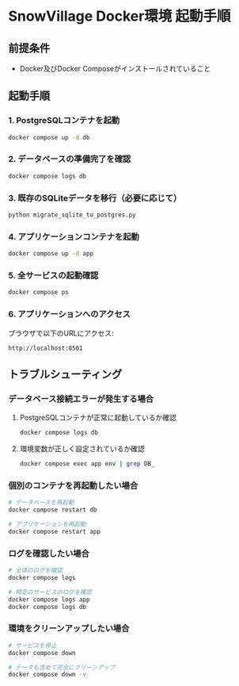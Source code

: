 # SnowVillage Docker環境 起動手順

## 前提条件
- Docker及びDocker Composeがインストールされていること

## 起動手順

### 1. PostgreSQLコンテナを起動
```bash
docker compose up -d db
```

### 2. データベースの準備完了を確認
```bash
docker compose logs db
```

### 3. 既存のSQLiteデータを移行（必要に応じて）
```bash
python migrate_sqlite_to_postgres.py
```

### 4. アプリケーションコンテナを起動
```bash
docker compose up -d app
```

### 5. 全サービスの起動確認
```bash
docker compose ps
```

### 6. アプリケーションへのアクセス
ブラウザで以下のURLにアクセス:
```
http://localhost:8501
```

## トラブルシューティング

### データベース接続エラーが発生する場合
1. PostgreSQLコンテナが正常に起動しているか確認
   ```bash
   docker compose logs db
   ```

2. 環境変数が正しく設定されているか確認
   ```bash
   docker compose exec app env | grep DB_
   ```

### 個別のコンテナを再起動したい場合
```bash
# データベースを再起動
docker compose restart db

# アプリケーションを再起動  
docker compose restart app
```

### ログを確認したい場合
```bash
# 全体のログを確認
docker compose logs

# 特定のサービスのログを確認
docker compose logs app
docker compose logs db
```

### 環境をクリーンアップしたい場合
```bash
# サービスを停止
docker compose down

# データも含めて完全にクリーンアップ
docker compose down -v
```